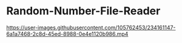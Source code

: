 # Random-Number-File-Reader





https://user-images.githubusercontent.com/105762453/234161147-6a1a7468-2c8d-45ed-8988-0e4e1120b986.mp4

